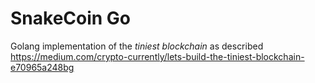 # SnakeCoin Go
Golang implementation of the _tiniest blockchain_ as described https://medium.com/crypto-currently/lets-build-the-tiniest-blockchain-e70965a248bg